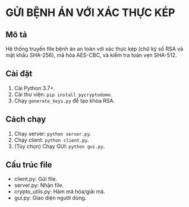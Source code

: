 # GỬI BỆNH ÁN VỚI XÁC THỰC KÉP

## Mô tả
Hệ thống truyền file bệnh án an toàn với xác thực kép (chữ ký số RSA và mật khẩu SHA-256), mã hóa AES-CBC, và kiểm tra toàn vẹn SHA-512.

## Cài đặt
1. Cài Python 3.7+.
2. Cài thư viện: `pip install pycryptodome`.
3. Chạy `generate_keys.py` để tạo khóa RSA.

## Cách chạy
1. Chạy server: `python server.py`.
2. Chạy client: `python client.py`.
3. (Tùy chọn) Chạy GUI: `python gui.py`.

## Cấu trúc file
- client.py: Gửi file.
- server.py: Nhận file.
- crypto_utils.py: Hàm mã hóa/giải mã.
- gui.py: Giao diện người dùng.
